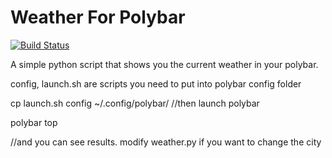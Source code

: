 # Weather For Polybar
[![Build Status](https://travis-ci.org/OfficialOxide/weatherForPolybar.svg?branch=master)](https://travis-ci.org/OfficialOxide/weatherForPolybar)

A simple python script that shows you the current weather in your polybar.

config, launch.sh are scripts you need to put into polybar config folder

cp launch.sh config ~/.config/polybar/
//then launch polybar

polybar top

//and you can see results. modify weather.py if you want to change the city